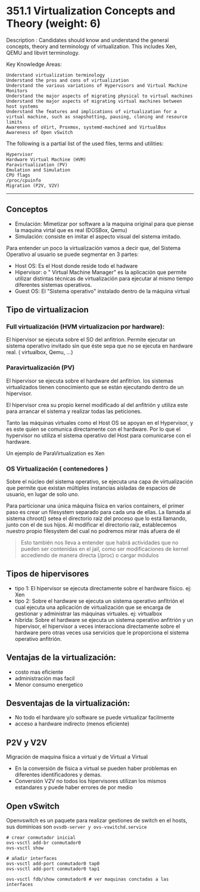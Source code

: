 # 351.1 Virtualization Concepts and Theory (weight: 6)

Description : Candidates should know and understand the general concepts, theory and terminology of virtualization. This includes Xen, QEMU and libvirt terminology.

Key Knowledge Areas:

    Understand virtualization terminology
    Understand the pros and cons of virtualization
    Understand the various variations of Hypervisors and Virtual Machine Monitors
    Understand the major aspects of migrating physical to virtual machines
    Understand the major aspects of migrating virtual machines between host systems
    Understand the features and implications of virtualization for a virtual machine, such as snapshotting, pausing, cloning and resource limits
    Awareness of oVirt, Proxmox, systemd-machined and VirtualBox
    Awareness of Open vSwitch

The following is a partial list of the used files, terms and utilities:

    Hypervisor
    Hardware Virtual Machine (HVM)
    Paravirtualization (PV)
    Emulation and Simulation
    CPU flags
    /proc/cpuinfo
    Migration (P2V, V2V)

---

## Conceptos

- Emulación: Mimetizar por software a la maquina original para que piense la maquina virtal que es real (DOSBox, Qemu)
- Simulación:  consiste en imitar el aspecto visual del sistema imitado.

Para entender un poco la virtualización vamos a decir que, del Sistema Operativo al usuario se puede segmentar en 3 partes:

- Host OS: Es el Host donde reside todo el hadware
- Hipervisor: o " Virtual Machine Manager" es la aplicación que permite utilizar distintas técnicas de virtualización para ejecutar al mismo tiempo diferentes sistemas operativos. 
- Guest OS: El "Sistema operativo" instalado dentro de la máquina virtual

## Tipo de virtualizacion

### Full virtualización (HVM virtualizacion por hardware): 

El hipervisor se ejecuta sobre el SO del anfitrion. Permite ejecutar un sistema operativo invitado sin que éste sepa que no se ejecuta en hardware real. ( virtualbox, Qemu, ...)

### Paravirtualización (PV)

El hipervisor se ejecuta sobre el hardware del anfitrion. los sistemas virtualizados tienen conocimiento que se están ejecutando dentro de un hipervisor.

El hipervisor crea su propio kernel modificado al del anfitrión y utiliza este para arrancar el sistema y realizar todas las peticiones.

Tanto las máquinas virtuales como el Host OS se apoyan en el Hypervisor, y es este quien se comunica directamente con el hardware. Por lo que el hypervisor no utiliza el sistema operativo del Host para comunicarse con el hardware.

Un ejemplo de ParaVirtualization es Xen

### OS Virtualización ( contenedores )

Sobre el núcleo del sistema operativo, se ejecuta una capa de virtualización que permite que existan múltiples instancias aisladas de espacios de usuario, en lugar de solo uno.

Para particionar una única máquina física en varios containers, el primer paso es crear un filesystem separado para cada una de ellas. La llamada al sistema chroot() setea el directorio raíz del proceso que lo está llamando, junto con el de sus hijos. Al modificar el directorio raíz, establecemos nuestro propio filesystem del cual no podremos mirar más afuera de él

> Esto también nos lleva a entender que habrá actividades que no pueden ser contenidas en el jail, como ser modificaciones de kernel accediendo de manera directa (/proc) o cargar módulos

## Tipos de hipervisores

- tipo 1: ​El hipervisor se ejecuta directamente sobre el hardware físico. ej: Xen
- tipo 2: Sobre el hardware se ejecuta un sistema operativo anfitrión el cual ejecuta una aplicación de virtualización que se encarga de gestionar y administrar las máquinas virtuales. ej: virtualbox
- híbrida:  Sobre el hardware se ejecuta un sistema operativo anfitrión y un hipervisor​, el hipervisor a veces interacciona directamente sobre el hardware pero otras veces usa servicios que le proporciona el sistema operativo anfitrión.


  
## Ventajas de la virtualización:

- costo mas eficiente
- administración mas facil
- Menor consumo energetico
  
## Desventajas de la virtualización:

- No todo el hardware y/o software se puede virtualizar facilmente
- acceso a hardware indirecto (menos eficiente)

## P2V y V2V

Migración de maquina fisica a virtual y de Virtual a Virtual

- En la conversión de fisica a virtual se pueden haber problemas en diferentes identificadores y demas.
- Conversión V2V no todos los hipervisores utilizan los mismos estandares y puede haber errores de por medio


## Open vSwitch

Openvswitch es un paquete para realizar gestiones de switch en el hosts, sus dominioas son  `ovsdb-server y ovs-vswitchd.service`

    # crear conmutador inicial
    ovs-vsctl add-br conmutador0
    ovs-vsctl show

    # añadir interfaces
    ovs-vsctl add-port conmutador0 tap0
    ovs-vsctl add-port conmutador0 tap1

    ovs-vsctl fdb/show conmutador0 # ver maquinas conctadas a las interfaces